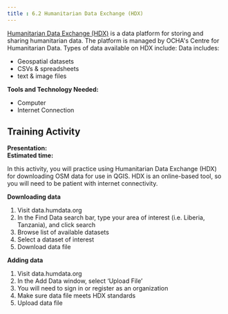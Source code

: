 ```yaml
---
title : 6.2 Humanitarian Data Exchange (HDX)
---
```


[Humanitarian Data Exchange (HDX)](https://data.humdata.org/) is a data platform for storing and sharing humanitarian data. The platform is managed by OCHA's Centre for Humanitarian Data. Types of data available on HDX include: Data includes: 

* Geospatial datasets
* CSVs & spreadsheets
* text & image files
 

**Tools and Technology Needed:**

* Computer
* Internet Connection

## Training Activity

**Presentation:** <br>
**Estimated time:** <br>

In this activity, you will practice using Humanitarian Data Exchange (HDX) for downloading OSM data for use in QGIS. HDX is an online-based tool, so you will need to be patient with internet connectivity. 

**Downloading data** 

1. Visit data.humdata.org
1. In the Find Data search bar, type your area of interest (i.e. Liberia, Tanzania), and click search
1. Browse list of available datasets
1. Select a dataset of interest 
1. Download data file

**Adding data**

1. Visit data.humdata.org
1. In the Add Data window, select ‘Upload File’
1. You will need to sign in or register as an organization 
1. Make sure data file meets HDX standards 
1. Upload data file

